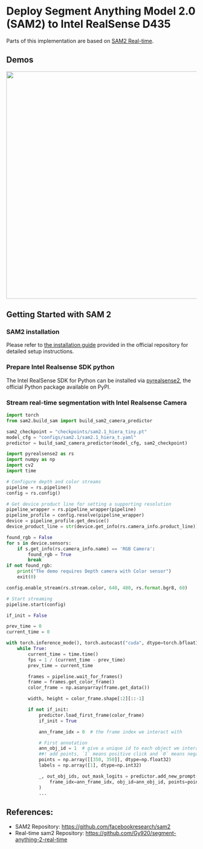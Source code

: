 # Deploy Segment Anything Model 2.0 (SAM2) to Intel RealSense D435

Parts of this implementation are based on [SAM2 Real-time](https://github.com/Gy920/segment-anything-2-real-time).

## Demos
<div align=center>
<p align="center">
<img src="./docs/demo.gif" width="600">
</p>
</div>

## Getting Started with SAM 2

### SAM2 installation

Please refer to [the installation guide](https://github.com/facebookresearch/sam2/tree/main) provided in the official repository for detailed setup instructions.

### Prepare Intel Realsense SDK python

The Intel RealSense SDK for Python can be installed via [pyrealsense2](https://github.com/IntelRealSense/librealsense/blob/master/wrappers/python/readme.md), the official Python package available on PyPI.

### Stream real-time segmentation with Intel Realsense Camera

```python
import torch
from sam2.build_sam import build_sam2_camera_predictor

sam2_checkpoint = "checkpoints/sam2.1_hiera_tiny.pt"
model_cfg = "configs/sam2.1/sam2.1_hiera_t.yaml"
predictor = build_sam2_camera_predictor(model_cfg, sam2_checkpoint)

import pyrealsense2 as rs
import numpy as np
import cv2
import time

# Configure depth and color streams
pipeline = rs.pipeline()
config = rs.config()

# Get device product line for setting a supporting resolution
pipeline_wrapper = rs.pipeline_wrapper(pipeline)
pipeline_profile = config.resolve(pipeline_wrapper)
device = pipeline_profile.get_device()
device_product_line = str(device.get_info(rs.camera_info.product_line))

found_rgb = False
for s in device.sensors:
    if s.get_info(rs.camera_info.name) == 'RGB Camera':
        found_rgb = True
        break
if not found_rgb:
    print("The demo requires Depth camera with Color sensor")
    exit(0)

config.enable_stream(rs.stream.color, 640, 480, rs.format.bgr8, 60)

# Start streaming
pipeline.start(config)

if_init = False

prev_time = 0
current_time = 0

with torch.inference_mode(), torch.autocast("cuda", dtype=torch.bfloat16):
    while True:
        current_time = time.time()
        fps = 1 / (current_time - prev_time)
        prev_time = current_time

        frames = pipeline.wait_for_frames()
        frame = frames.get_color_frame()
        color_frame = np.asanyarray(frame.get_data())

        width, height = color_frame.shape[:2][::-1]

        if not if_init:
            predictor.load_first_frame(color_frame)
            if_init = True

            ann_frame_idx = 0  # the frame index we interact with

            # First annotation
            ann_obj_id = 1  # give a unique id to each object we interact with (it can be any integers)
            ##! add points, `1` means positive click and `0` means negative click
            points = np.array([[350, 350]], dtype=np.float32)
            labels = np.array([1], dtype=np.int32)

            _, out_obj_ids, out_mask_logits = predictor.add_new_prompt(
                frame_idx=ann_frame_idx, obj_id=ann_obj_id, points=points, labels=labels
            )
            ...
```

## References:

- SAM2 Repository: https://github.com/facebookresearch/sam2
- Real-time sam2 Repository: https://github.com/Gy920/segment-anything-2-real-time
